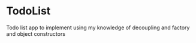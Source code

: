 # TodoList
Todo list app to implement using my knowledge of decoupling and factory and object constructors 
